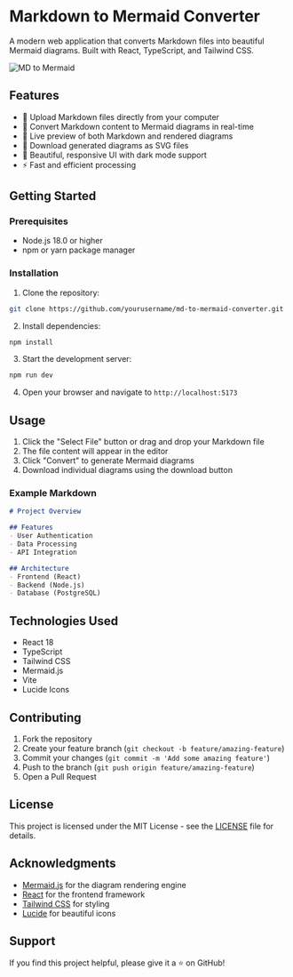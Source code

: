 # Markdown to Mermaid Converter

A modern web application that converts Markdown files into beautiful Mermaid diagrams. Built with React, TypeScript, and Tailwind CSS.

![MD to Mermaid](https://images.pexels.com/photos/4974914/pexels-photo-4974914.jpeg?auto=compress&cs=tinysrgb&w=1260&h=750&dpr=2)

## Features

- 📝 Upload Markdown files directly from your computer
- 🔄 Convert Markdown content to Mermaid diagrams in real-time
- 👀 Live preview of both Markdown and rendered diagrams
- 💾 Download generated diagrams as SVG files
- 🎨 Beautiful, responsive UI with dark mode support
- ⚡ Fast and efficient processing

## Getting Started

### Prerequisites

- Node.js 18.0 or higher
- npm or yarn package manager

### Installation

1. Clone the repository:
```bash
git clone https://github.com/yourusername/md-to-mermaid-converter.git
```

2. Install dependencies:
```bash
npm install
```

3. Start the development server:
```bash
npm run dev
```

4. Open your browser and navigate to `http://localhost:5173`

## Usage

1. Click the "Select File" button or drag and drop your Markdown file
2. The file content will appear in the editor
3. Click "Convert" to generate Mermaid diagrams
4. Download individual diagrams using the download button

### Example Markdown

```markdown
# Project Overview

## Features
- User Authentication
- Data Processing
- API Integration

## Architecture
- Frontend (React)
- Backend (Node.js)
- Database (PostgreSQL)
```

## Technologies Used

- React 18
- TypeScript
- Tailwind CSS
- Mermaid.js
- Vite
- Lucide Icons

## Contributing

1. Fork the repository
2. Create your feature branch (`git checkout -b feature/amazing-feature`)
3. Commit your changes (`git commit -m 'Add some amazing feature'`)
4. Push to the branch (`git push origin feature/amazing-feature`)
5. Open a Pull Request

## License

This project is licensed under the MIT License - see the [LICENSE](LICENSE) file for details.

## Acknowledgments

- [Mermaid.js](https://mermaid.js.org/) for the diagram rendering engine
- [React](https://reactjs.org/) for the frontend framework
- [Tailwind CSS](https://tailwindcss.com/) for styling
- [Lucide](https://lucide.dev/) for beautiful icons

## Support

If you find this project helpful, please give it a ⭐️ on GitHub!
